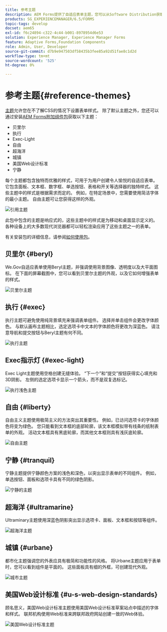```yaml
---
title: 参考主题
description: AEM Forms提供了自适应表单主题，您可以从Software Distribution获取这些主题，并使用这些主题来设置表单的样式。
products: SG_EXPERIENCEMANAGER/6.5/FORMS
topic-tags: develop
docset: aem65
exl-id: f6c24894-c322-4c44-b001-8978954d6e53
solution: Experience Manager, Experience Manager Forms
feature: Adaptive Forms,Foundation Components
role: Admin, User, Developer
source-git-commit: d7b9e947503df58435b3fee85a92d51fae8c1d2d
workflow-type: tm+mt
source-wordcount: '525'
ht-degree: 0%

---
```


# 参考主题{#reference-themes}

[主题](../../forms/using/themes.md)允许您在不了解CSS的情况下设置表单样式。 除了默认主题之外，您还可以通过安装[AEM Forms附加组件包](https://experienceleague.adobe.com/docs/experience-manager-release-information/aem-release-updates/forms-updates/aem-forms-releases.html?lang=en)获取以下主题：

* 贝里尔
* 执行
* Exec-Light
* 自由
* 超海洋
* 城镇
* 美国Web设计标准
* 宁静

每个主题都包含独特而优雅的样式，可用于为用户创建令人愉悦的自适应表单。 它包含面板、文本框、数字框、单选按钮、表格和开关等选择器的独特样式。 这些主题中的样式是根据需求而定的。 例如，在特定场景中，您需要使用简洁字体的最小主题。 自由主题可让您获得这样的外观。

![引用主题](assets/ref-themes.png)

此包中包含的主题是响应式的，这些主题中的样式是为移动和桌面显示定义的。 各种设备上的大多数现代浏览器都可以轻松渲染应用了这些主题之一的表单。

有关安装包的详细信息，请参阅[如何使用包](/help/sites-administering/package-manager.md)。

## 贝里尔 {#beryl}

We.Gov自适应表单使用Beryl主题，并强调使用背景图像、透明度以及大平面图标。 在下面的屏幕截图中，您可以看到贝里尔主题的外观，以及它如何增强表单的样式。

![贝里尔主题](assets/beryl.png)

<!--[Click to enlarge

](assets/beryl-1.png)-->

## 执行 {#exec}

执行主题可避免使用纯背景填充来强调表单组件。 选择并单击组件会更改字体颜色。 与默认画布主题相比，选定选项卡中文本的字体颜色将更改为深蓝色。 请注意导航和提交按钮与Beryl主题有何不同。

![执行主题](assets/exec.png)

<!--[Click to enlarge

](assets/exec-1.png)-->

## Exec指示灯 {#exec-light}

Exec Light主题使用空格创建无缝体验。 “下一个”和“提交”按钮获得实心填充和3D阴影。 左侧的选定选项卡显示一个箭头，而不是双复选标记。

![执行浅色主题](assets/exec-light.png)

<!--[Click to enlarge

](assets/exec-light-1.png)-->

## 自由 {#liberty}

自由主义主题使用极简主义的方法突出其重要性。 例如，已访问选项卡的字体颜色将变为绿色。 您只能看到文本框的底部轮廓，该文本框模拟带有线条的纸制表单的外观。 活动文本框具有黑底轮廓，而其他文本框则具有浅灰底轮廓。

![自由主题](assets/liberty.png)

<!--[Click to enlarge

](assets/liberty-1.png)-->

## 宁静 {#tranquil}

宁静主题提供宁静颜色方案的浅色和深色，以突出显示表单的不同组件。 例如，单选按钮、面板和选项卡具有不同的绿色阴影。

![宁静的主题](assets/tranquil.png)

<!--[Click to enlarge

](assets/tranquil-1.png)-->

## 超海洋 {#ultramarine}

Ultraminary主题使用深蓝色阴影突出显示选项卡、面板、文本框和按钮等组件。

![超海洋主题](assets/ultramarine.png)

<!--[Click to enlarge](assets/ultramarine-1.png)-->

## 城镇 {#urbane}

都市化主题强调您的外表应具有极简和功能性的风格。 将Urbane主题应用于表单时，您可以看到组件是平面的。 这些面板具有细的外框，可创建现代外观。

![城市主题](assets/urbane.png)

<!--[Click to enlarge

](assets/urbane-1.png)-->

## 美国Web设计标准 {#u-s-web-design-standards}

顾名思义，美国Web设计标准主题使用美国Web设计标准草案站点中描述的字体和样式。 联邦机构使用Web标准来跨联邦政府网站创建一致的Web体验。

![美国Web设计标准主题](assets/us-web-standards.png)

<!--[Click to enlarge

](assets/usgov.png)-->
